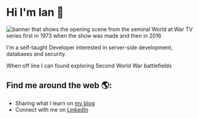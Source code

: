# Hi I'm Ian 👋

<img src="https://oraclefrontovikcom.files.wordpress.com/2018/06/wawcombined.jpg" alt="banner that shows the opening scene from the seminal World at War TV series first in 1973 when the show was made and then in 2016">

I'm a self-taught Developer interested in server-side development, databases and security.

When off line I can found exploring Second World War battlefields 

## Find me around the web 🌎: 
- Sharing what I learn on <a href="https://iancarpenter.dev/">my blog</a>
- Connect with me on <a href="https://www.linkedin.com/in/ianhcarpenter/">LinkedIn</a>
